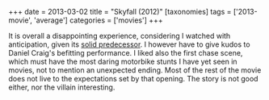 +++
date = 2013-03-02
title = "Skyfall (2012)"
[taxonomies]
tags = ['2013-movie', 'average']
categories = ['movies']
+++

It is overall a disappointing experience, considering I watched with
anticipation, given its [solid predecessor]. I however have to give
kudos to Daniel Craig's befitting performance. I liked also the first
chase scene, which must have the most daring motorbike stunts I have yet
seen in movies, not to mention an unexpected ending. Most of the rest of
the movie does not live to the expectations set by that opening. The
story is not good either, nor the villain interesting.

  [solid predecessor]: http://tshepang.net/quantum-of-solace-2008
